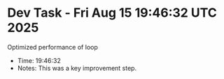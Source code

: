 # Dev Task - Fri Aug 15 19:46:32 UTC 2025
Optimized performance of loop
- Time: 19:46:32
- Notes: This was a key improvement step.
